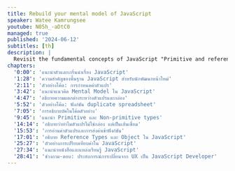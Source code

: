 ```yaml
---
title: Rebuild your mental model of JavaScript
speaker: Watee Kamrungsee
youtube: N05h_-aDtC0
managed: true
published: '2024-06-12'
subtitles: [th]
description: |
  Revisit the fundamental concepts of JavaScript "Primitive and reference types"
chapters:
  '0:00': 'แนะนำตัวและเกริ่นนำเรื่อง JavaScript'
  '1:28': 'ความสำคัญของพื้นฐาน JavaScript สำหรับนักพัฒนาหน้าใหม่'
  '2:11': 'ตัวอย่างโค้ด: การกำหนดค่าตัวแปร'
  '3:42': 'แนะนำแนวคิด Mental Model ใน JavaScript'
  '4:47': 'อธิบายความแตกต่างระหว่างตัวแปรและกล่อง'
  '5:52': 'ตัวอย่างโค้ด: ฟังก์ชัน duplicate spreadsheet'
  '7:05': 'การอธิบายบัคในโค้ดตัวอย่าง'
  '9:45': 'แนะนำ Primitive และ Non-primitive types'
  '14:14': 'อธิบายว่าทำไมตัวแปรไม่ใช่กล่อง แต่เป็นเส้นเชื่อม'
  '15:53': 'การอ่านค่าตัวแปรและการส่งค่าเข้าฟังก์ชัน'
  '17:01': 'อธิบาย Reference Types และ Object ใน JavaScript'
  '25:27': 'ตัวอย่างการเปรียบเทียบค่าใน JavaScript'
  '27:34': 'แนะนำหนังสือและแหล่งเรียนรู้ JavaScript'
  '28:41': 'ช่วงถาม-ตอบ: ประสบการณ์การเปลี่ยนจาก UX เป็น JavaScript Developer'
---
```

